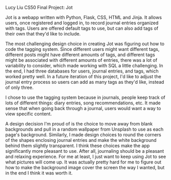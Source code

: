 Lucy Liu
CS50 Final Project: Jot

Jot is a webapp written with Python, Flask, CSS, HTML and Jinja. It allows users, once registered and logged in, to record journal
entries organized with tags. Users are offered default tags to use, but can also add tags of their own that they'd like to include.

The most challenging design choice in creating Jot was figuring out how to code the tagging system. Since different users might want
different tags, different posts might have different amounts of tags, and different tags might be associated with different amounts
of entries, there was a lot of variability to consider, which made working with SQL a little challenging. In the end, I had
three databases for users, journal entries, and tags, which worked pretty well. In a future iteration of this project, I'd like to adjust
the journal entry process so users can add as many tags as they'd like, instead of only three.

I chose to use the tagging system because in journals, people keep track of lots of different things: diary entries, song recommendations,
etc. It made sense that when going back through a journal, users would want a way to view specific content.

A design decision I'm proud of is the choice to move away from blank backgrounds and pull in a random wallpaper from Unsplash to use
as each page's background. Similarly, I made design choices to round the corners of the shapes enclosing journal entries and make
the white background behind them slightly transparent. I think these choices make the app significantly more pleasant to use.  After
all, journaling should be a pleasant and relaxing experience. For me at least, I just want to
keep using Jot to see what pictures will come up. It was actually pretty hard for me to figure out how to make the background image cover the screen
the way I wanted, but in the end I think it was worth it.
